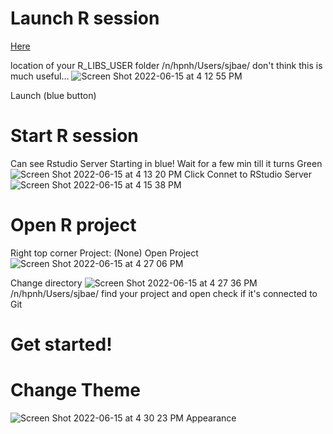# Launch R session

[Here](https://vdi.rc.fas.harvard.edu/pun/sys/dashboard/batch_connect/sys/Rstudio/session_contexts/new)

location of your R_LIBS_USER folder
/n/hpnh/Users/sjbae/
don't think this is much useful...
![Screen Shot 2022-06-15 at 4 12 55 PM](https://user-images.githubusercontent.com/102775904/173765522-d561f380-30b3-49cc-984f-538c05b10442.png)

Launch (blue button)

# Start R session
Can see Rstudio Server Starting in blue!
Wait for a few min till it turns Green
![Screen Shot 2022-06-15 at 4 13 20 PM](https://user-images.githubusercontent.com/102775904/173765631-562ce641-90d1-40ca-966c-276c93fd1138.png)
Click Connet to RStudio Server
![Screen Shot 2022-06-15 at 4 15 38 PM](https://user-images.githubusercontent.com/102775904/173766122-35acc619-dda9-4411-88af-7758b6b36189.png)

# Open R project
Right top corner
Project: (None)
Open Project
![Screen Shot 2022-06-15 at 4 27 06 PM](https://user-images.githubusercontent.com/102775904/173768373-d579970a-e54b-4c52-ad77-05bfbc675175.png)

Change directory
![Screen Shot 2022-06-15 at 4 27 36 PM](https://user-images.githubusercontent.com/102775904/173768464-0702e4fb-ce26-4b8e-87d2-bbc90b536b0e.png)
/n/hpnh/Users/sjbae/
find your project and open
check if it's connected to Git

# Get started!

# Change Theme
![Screen Shot 2022-06-15 at 4 30 23 PM](https://user-images.githubusercontent.com/102775904/173769018-ae0c11a5-a8a4-4aaf-bede-dc00ee22e60d.png)
Appearance


